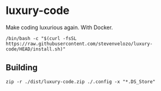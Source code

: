 # luxury-code
Make coding luxurious again.  With Docker.

```
/bin/bash -c "$(curl -fsSL https://raw.githubusercontent.com/stevenvelozo/luxury-code/HEAD/install.sh)"
```

## Building

```
zip -r ./dist/luxury-code.zip ./.config -x "*.DS_Store"
```